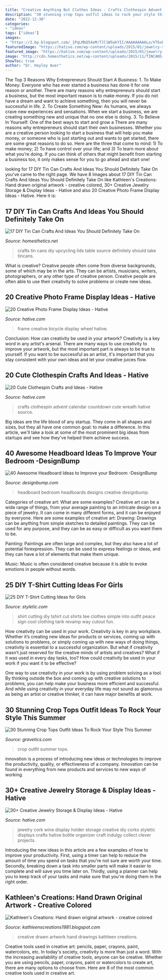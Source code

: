 ```yaml
---
title: "Creative Anything But Clothes Ideas - Crafts Clothespin Advent Calendar Countdown Cute Wreath Hative Source"
description: "30 stunning crop tops outfit ideas to rock your style this summer"
date: "2022-12-30"
categories:
- "ideas"
tags: ["ideas"]
images:
- "https://3.bp.blogspot.com/_1PqLMbQ54eM/TJl1W5wkYII/AAAAAAAAALo/XT6xbpKXUIQ/s1600/art+004.jpg"
featuredImage: "https://hative.com/wp-content/uploads/2015/01/jewelry-storage-display-ideas/4-wine-cork-jewelry-holder.jpg"
featured_image: "https://hative.com/wp-content/uploads/2015/01/jewelry-storage-display-ideas/4-wine-cork-jewelry-holder.jpg"
image: "http://cdn.homesthetics.net/wp-content/uploads/2015/11/TINCANS-CRAFTS.jpg"
ShowToc: true
author: "Dr. Hayley Auer"
---
```



The Top 3 Reasons Why Entrepreneurs Should Start A Business: 1. To Make Money: Everyone who has ever started a business has done it for one reason or another. There are many reasons why entrepreneurs should start a business, but the most important reason is to make money. If you do not have a dream and want to achieve something, then you will never be successful in life. 2. To Create Something New: As humans, we always crave new experiences and sensations. When we start a business, we are creating something new and unique that no one else is doing. 3. To Believe In Yourself: One of the best ways to start and grow a
There are many reasons why entrepreneurs should start their own businesses. Whether you are a creative person looking to start a business that will help you make money, or someone who is just starting out and wants to get started, there are some great reasons to do so. Here are the three that come to mind: 1) To make money; 2) To have control over your life; and 3) To learn more about what you’re doing. If you can think of others that might benefit from starting a business too, it only makes sense for you to go ahead and start one!

	

		
looking for 17 DIY Tin Can Crafts And Ideas You Should Definitely Take On you've came to the right page. We have 8 Images about 17 DIY Tin Can Crafts And Ideas You Should Definitely Take On like Kathleen&#039;s Creations: Hand drawn original artwork - creative colored, 30+ Creative Jewelry Storage &amp; Display Ideas - Hative and also 20 Creative Photo Frame Display Ideas - Hative. Here it is:
		
    
## 17 DIY Tin Can Crafts And Ideas You Should Definitely Take On

<img loading=lazy src="http://cdn.homesthetics.net/wp-content/uploads/2015/11/TINCANS-CRAFTS.jpg" onerror="this.onerror=null;this.src='https://tse2.mm.bing.net/th?id=OIP._WzSYDCZx9Q1tIooOqz8fAHaLI&amp;pid=15.1';" alt="17 DIY Tin Can Crafts And Ideas You Should Definitely Take On">

_Source: homesthetics.net_

>crafts tin cans diy upcycling lids table source definitely should take tincans. 

	

What is creative?
Creative people often come from diverse backgrounds, some of which may be in the arts. They can be artists, musicians, writers, photographers, or any other type of creative person. Creative people are often able to use their creativity to solve problems or create new ideas.

    
## 20 Creative Photo Frame Display Ideas - Hative

<img loading=lazy src="https://hative.com/wp-content/uploads/2014/08/photo-frame-ideas/3-old-bicycle-wheel-picture-frame.jpg" onerror="this.onerror=null;this.src='https://tse3.mm.bing.net/th?id=OIP.QyZsiE05i92D8r2mBE-bhQHaJ6&amp;pid=15.1';" alt="20 Creative Photo Frame Display Ideas - Hative">

_Source: hative.com_

>frame creative bicycle display wheel hative. 

	

Conclusion: How can creativity be used in your artwork?
Creativity is a key word in any artist's arsenal. There are many ways to use creativity to improve your artwork, but the most important part is always to be true to yourself. If you want to be successful as an artist, it's important that you stay consistent with your own ideas and let your creative juices flow.

    
## 20 Cute Clothespin Crafts And Ideas - Hative

<img loading=lazy src="https://hative.com/wp-content/uploads/2014/11/clothespin-crafts/2-advent-countdown-calendar-and-wreath.jpg" onerror="this.onerror=null;this.src='https://tse1.mm.bing.net/th?id=OIP.RA0jtZnS14R0hMak0CKKGwHaLF&amp;pid=15.1';" alt="20 Cute Clothespin Crafts and Ideas - Hative">

_Source: hative.com_

>crafts clothespin advent calendar countdown cute wreath hative source. 

	

Big ideas are the life blood of any startup. They come in all shapes and sizes, but they all have one common goal: to make a difference. In this article, we'll take a look at some of the most prominent big ideas from startups and see how they've helped them achieve success.

    
## 40 Awesome Headboard Ideas To Improve Your Bedroom -DesignBump

<img loading=lazy src="https://cdn.designbump.com/wp-content/uploads/2014/08/creative-headboards-12.jpg" onerror="this.onerror=null;this.src='https://tse1.mm.bing.net/th?id=OIP.Mbf4YnKY-xEH0mXKay4UwAHaKh&amp;pid=15.1';" alt="40 Awesome Headboard Ideas to Improve your Bedroom -DesignBump">

_Source: designbump.com_

>headboard bedroom headboards designs creative designbump. 

	

Categories of creative art: What are some examples?
Creative art can be a wide range of things, from your average painting to an intricate design on a piece of jewelry. It can come in many different forms, and it can be enjoyed by everyone. Here are some examples of creative art:
Drawing: Drawings can be anything from simple sketches to detailed paintings. They can be used for any purpose, and they can be as easy or difficult as you want them to be.

Painting: Paintings are often large and complex, but they also have a lot of potential forexpression. They can be used to express feelings or ideas, and they can have a lot of elements that make them unique.

Music: Music is often considered creative because it is able to evoke emotions in people without words.

    
## 25 DIY T-Shirt Cutting Ideas For Girls

<img loading=lazy src="http://styletic.com/wp-content/uploads/2014/11/diy-tshirt-cutting-ideas/13-white-t-shirt-cutting.jpg" onerror="this.onerror=null;this.src='https://tse1.mm.bing.net/th?id=OIP.C9qucQRicgAfY3Z0SawUuQHaLH&amp;pid=15.1';" alt="25 DIY T-Shirt Cutting Ideas for Girls">

_Source: styletic.com_

>shirt cutting diy tshirt cut shirts tee clothes simple into outfit peace sign cool clothing tank revamp way cutout fun. 

	

How creativity can be used in your work.
Creativity is key in any workplace. Whether it’s creating new ideas for products or services, coming up with solutions to problems, or simply coming up with new ways of doing things, creativity is essential to a successful organization.
But what if creativity wasn’t just reserved for the creative minds of artists and creatives? What if it was used in every day tasks, too? How could creativity be used in your work if you want it to be effective?

One way to use creativity in your work is by using problem solving as a tool. By thinking outside the box and coming up with creative solutions to problems, you can help make your business more efficient and successful. And while using creativity in your everyday life may not sound as glamorous as being an artist or creative thinker, it can have major benefits at work.

    
## 30 Stunning Crop Tops Outfit Ideas To Rock Your Style This Summer

<img loading=lazy src="https://www.gravetics.com/wp-content/uploads/2017/01/Crop-Top-Outfit-Ideas33.jpg" onerror="this.onerror=null;this.src='https://tse1.mm.bing.net/th?id=OIP.ZtfXcWHw-4RhVKMnszXkugHaLF&amp;pid=15.1';" alt="30 Stunning Crop Tops Outfit Ideas To Rock Your Style This Summer">

_Source: gravetics.com_

>crop outfit summer tops. 

	

innovation is a process of introducing new ideas or technologies to improve the productivity, quality, or effectiveness of a company. Innovation can be found in everything from new products and services to new ways of working. 

    
## 30+ Creative Jewelry Storage &amp; Display Ideas - Hative

<img loading=lazy src="https://hative.com/wp-content/uploads/2015/01/jewelry-storage-display-ideas/4-wine-cork-jewelry-holder.jpg" onerror="this.onerror=null;this.src='https://tse3.mm.bing.net/th?id=OIP.FwVNXz2MrSzob-lrHpXaiQHaKW&amp;pid=15.1';" alt="30+ Creative Jewelry Storage &amp; Display Ideas - Hative">

_Source: hative.com_

>jewelry cork wine display holder storage creative diy corks styletic displays crafts hative bottle organizer craft indulgy collect clever projects. 

	

Introducing the new ideas in this article are a few examples of how to improve your productivity. First, using a timer can help to reduce the amount of time you spend on tasks that you're not sure are worth your time. Secondly, breaking down a task into smaller parts will make it easier to complete and will save you time later on. Thirdly, using a planner can help you to keep track of your tasks and make sure that you're doing them in the right order.

    
## Kathleen&#039;s Creations: Hand Drawn Original Artwork - Creative Colored

<img loading=lazy src="https://3.bp.blogspot.com/_1PqLMbQ54eM/TJl1W5wkYII/AAAAAAAAALo/XT6xbpKXUIQ/s1600/art+004.jpg" onerror="this.onerror=null;this.src='https://tse2.mm.bing.net/th?id=OIP.7kbjt0DZ30JaIu29P58YrAHaJ4&amp;pid=15.1';" alt="Kathleen&#039;s Creations: Hand drawn original artwork - creative colored">

_Source: kathleenscreations1981.blogspot.com_

>creative drawn artwork hand drawings kathleen creations. 

	

Creative tools used in creative art: pencils, paper, crayons, paint, watercolors, etc.
In today's society, creativity is more than just a word. With the increasing availability of creative tools, anyone can be creative. Whether you are using pencils, paper, crayons, paint or watercolors to create art, there are many options to choose from. Here are 8 of the most common creative tools used in creative art.

